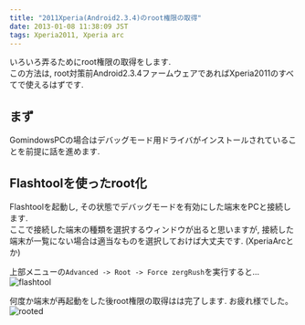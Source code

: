 ```yaml
---
title: "2011Xperia(Android2.3.4)のroot権限の取得"
date: 2013-01-08 11:38:09 JST
tags: Xperia2011, Xperia arc
---
```

いろいろ弄るためにroot権限の取得をします.  
この方法は, root対策前Android2.3.4ファームウェアであればXperia2011のすべてで使えるはずです.

## まず

GomindowsPCの場合はデバッグモード用ドライバがインストールされていることを前提に話を進めます.

## Flashtoolを使ったroot化

Flashtoolを起動し, その状態でデバッグモードを有効にした端末をPCと接続します.  
ここで接続した端末の種類を選択するウィンドウが出ると思いますが, 接続した端末が一覧にない場合は適当なものを選択しておけば大丈夫です. (XperiaArcとか)

上部メニューの`Advanced -> Root -> Force zergRush`を実行すると...  
![flashtool](https://lh5.googleusercontent.com/-erk4RgZS1SM/UZdFbxrieZI/AAAAAAAACJA/dMDl96BkKs8/s640/flashtool.png)


何度か端末が再起動をした後root権限の取得はは完了します. お疲れ様でした。  
![rooted](https://lh6.googleusercontent.com/-AA3TAJaAGC8/UZc__JWurbI/AAAAAAAACIw/W9wj3qjXzJQ/s640/IMG_0518.JPG)
